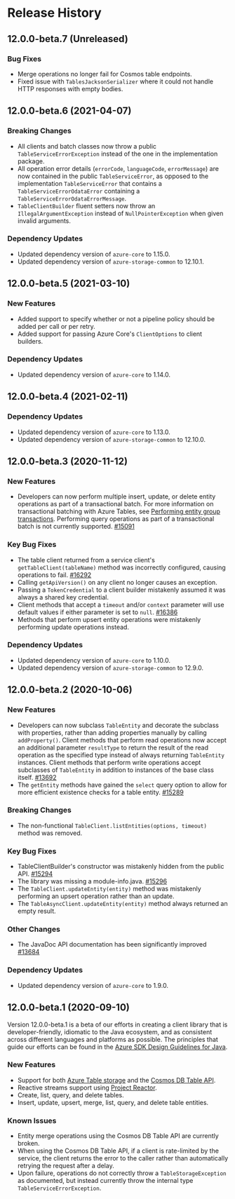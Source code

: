 # Release History

## 12.0.0-beta.7 (Unreleased)

### Bug Fixes

- Merge operations no longer fail for Cosmos table endpoints.
- Fixed issue with `TablesJacksonSerializer` where it could not handle HTTP responses with empty bodies.

## 12.0.0-beta.6 (2021-04-07)

### Breaking Changes

- All clients and batch classes now throw a public `TableServiceErrorException` instead of the one in the implementation package.
- All operation error details (`errorCode`, `languageCode`, `errorMessage`) are now contained in the public `TableServiceError`, as opposed to the implementation `TableServiceError` that contains a `TableServiceErrorOdataError` containing a `TableServiceErrorOdataErrorMessage`.
- `TableClientBuilder` fluent setters now throw an `IllegalArgumentException` instead of `NullPointerException` when given invalid arguments.

### Dependency Updates
- Updated dependency version of `azure-core` to 1.15.0.
- Updated dependency version of `azure-storage-common` to 12.10.1.

## 12.0.0-beta.5 (2021-03-10)

### New Features

- Added support to specify whether or not a pipeline policy should be added per call or per retry.
- Added support for passing Azure Core's `ClientOptions` to client builders.

### Dependency Updates

- Updated dependency version of `azure-core` to 1.14.0.

## 12.0.0-beta.4 (2021-02-11)

### Dependency Updates

- Updated dependency version of `azure-core` to 1.13.0.
- Updated dependency version of `azure-storage-common` to 12.10.0.

## 12.0.0-beta.3 (2020-11-12)

### New Features

- Developers can now perform multiple insert, update, or delete entity operations as part of a transactional batch. For
  more information on transactional batching with Azure Tables, see
  [Performing entity group transactions](https://docs.microsoft.com/rest/api/storageservices/performing-entity-group-transactions).
  Performing query operations as part of a transactional batch is not currently supported.
  [#15091](https://github.com/Azure/azure-sdk-for-java/issues/15901)

### Key Bug Fixes

- The table client returned from a service client's `getTableClient(tableName)` method was incorrectly configured,
  causing operations to fail. [#16292](https://github.com/Azure/azure-sdk-for-java/issues/16292)
- Calling `getApiVersion()` on any client no longer causes an exception.
- Passing a `TokenCredential` to a client builder mistakenly assumed it was always a shared key credential.
- Client methods that accept a `timeout` and/or `context` parameter will use default values if either parameter is set
  to `null`. [#16386](https://github.com/Azure/azure-sdk-for-java/issues/16386)
- Methods that perform upsert entity operations were mistakenly performing update operations instead.

### Dependency Updates

- Updated dependency version of `azure-core` to 1.10.0.
- Updated dependency version of `azure-storage-common` to 12.9.0.

## 12.0.0-beta.2 (2020-10-06)

### New Features

- Developers can now subclass `TableEntity` and decorate the subclass with properties, rather than adding properties
  manually by calling `addProperty()`. Client methods that perform read operations now accept an additional parameter
  `resultType` to return the result of the read operation as the specified type instead of always returning
  `TableEntity` instances. Client methods that perform write operations accept subclasses of `TableEntity` in addition
  to instances of the base class itself. [#13692](https://github.com/azure/azure-sdk-for-java/issues/13692)
- The `getEntity` methods have gained the `select` query option to allow for more efficient existence checks for a table
  entity. [#15289](https://github.com/Azure/azure-sdk-for-java/issues/15289)

### Breaking Changes

- The non-functional `TableClient.listEntities(options, timeout)` method was removed.

### Key Bug Fixes

- TableClientBuilder's constructor was mistakenly hidden from the public API.
  [#15294](https://github.com/Azure/azure-sdk-for-java/issues/15294)
- The library was missing a module-info.java. [#15296](https://github.com/Azure/azure-sdk-for-java/issues/15296)
- The `TableClient.updateEntity(entity)` method was mistakenly performing an upsert operation rather than an update.
- The `TableAsyncClient.updateEntity(entity)` method always returned an empty result.

### Other Changes

- The JavaDoc API documentation has been significantly improved
  [#13684](https://github.com/Azure/azure-sdk-for-java/issues/13684)

### Dependency Updates

- Updated dependency version of `azure-core` to 1.9.0.

## 12.0.0-beta.1 (2020-09-10)

Version 12.0.0-beta.1 is a beta of our efforts in creating a client library that is developer-friendly, idiomatic to
the Java ecosystem, and as consistent across different languages and platforms as possible. The principles that guide
our efforts can be found in the
[Azure SDK Design Guidelines for Java](https://azure.github.io/azure-sdk/java_introduction.html).

### New Features

- Support for both [Azure Table storage](https://docs.microsoft.com/azure/cosmos-db/table-storage-overview) and
  the [Cosmos DB Table API](https://docs.microsoft.com/azure/cosmos-db/table-introduction).
- Reactive streams support using [Project Reactor](https://projectreactor.io/).
- Create, list, query, and delete tables.
- Insert, update, upsert, merge, list, query, and delete table entities.

### Known Issues

- Entity merge operations using the Cosmos DB Table API are currently broken.
- When using the Cosmos DB Table API, if a client is rate-limited by the service, the client returns the error to the
  caller rather than automatically retrying the request after a delay.
- Upon failure, operations do not correctly throw a `TableStorageException` as documented, but instead currently throw
  the internal type `TableServiceErrorException`.
